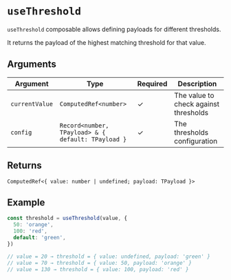 # `useThreshold`

`useThreshold` composable allows defining payloads for different thresholds.

It returns the payload of the highest matching threshold for that value.

## Arguments

| Argument       | Type                                               | Required | Description                           |
| -------------- | -------------------------------------------------- | -------- | ------------------------------------- |
| `currentValue` | `ComputedRef<number>`                              | ✓        | The value to check against thresholds |
| `config`       | `Record<number, TPayload> & { default: TPayload }` | ✓        | The thresholds configuration          |

## Returns

`ComputedRef<{ value: number | undefined; payload: TPayload }>`

## Example

```ts
const threshold = useThreshold(value, {
  50: 'orange',
  100: 'red',
  default: 'green',
})

// value = 20 → threshold = { value: undefined, payload: 'green' }
// value = 70 → threshold = { value: 50, payload: 'orange' }
// value = 130 → threshold = { value: 100, payload: 'red' }
```
